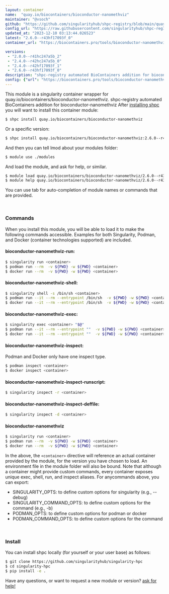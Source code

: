 ```yaml
---
layout: container
name:  "quay.io/biocontainers/bioconductor-nanomethviz"
maintainer: "@vsoch"
github: "https://github.com/singularityhub/shpc-registry/blob/main/quay.io/biocontainers/bioconductor-nanomethviz/container.yaml"
config_url: "https://raw.githubusercontent.com/singularityhub/shpc-registry/main/quay.io/biocontainers/bioconductor-nanomethviz/container.yaml"
updated_at: "2023-12-10 03:13:44.026523"
latest: "2.6.0--r43hf17093f_0"
container_url: "https://biocontainers.pro/tools/bioconductor-nanomethviz"

versions:
 - "2.0.0--r41hc247a5b_2"
 - "2.4.0--r42hc247a5b_0"
 - "2.4.0--r42hf17093f_1"
 - "2.6.0--r43hf17093f_0"
description: "shpc-registry automated BioContainers addition for bioconductor-nanomethviz"
config: {"url": "https://biocontainers.pro/tools/bioconductor-nanomethviz", "maintainer": "@vsoch", "description": "shpc-registry automated BioContainers addition for bioconductor-nanomethviz", "latest": {"2.6.0--r43hf17093f_0": "sha256:39d305606c6b7d2880897dd1f45d56a246297886bc2042ca25fb53017dafbaf2"}, "tags": {"2.0.0--r41hc247a5b_2": "sha256:dfa3d49acde10f541a873508f14d3549f2bd01df87b9d7f6e48e205b02afa038", "2.4.0--r42hc247a5b_0": "sha256:6b291e0e453e49a043e5f43861860d76fb722f37bbb30d63c908909f08a52eb7", "2.4.0--r42hf17093f_1": "sha256:7ca56ab94af104b07a542e281cf79b07a32264fc5ca36439cf09b82320997ef8", "2.6.0--r43hf17093f_0": "sha256:39d305606c6b7d2880897dd1f45d56a246297886bc2042ca25fb53017dafbaf2"}, "docker": "quay.io/biocontainers/bioconductor-nanomethviz"}
---
```


This module is a singularity container wrapper for quay.io/biocontainers/bioconductor-nanomethviz.
shpc-registry automated BioContainers addition for bioconductor-nanomethviz
After [installing shpc](#install) you will want to install this container module:


```bash
$ shpc install quay.io/biocontainers/bioconductor-nanomethviz
```

Or a specific version:

```bash
$ shpc install quay.io/biocontainers/bioconductor-nanomethviz:2.6.0--r43hf17093f_0
```

And then you can tell lmod about your modules folder:

```bash
$ module use ./modules
```

And load the module, and ask for help, or similar.

```bash
$ module load quay.io/biocontainers/bioconductor-nanomethviz/2.6.0--r43hf17093f_0
$ module help quay.io/biocontainers/bioconductor-nanomethviz/2.6.0--r43hf17093f_0
```

You can use tab for auto-completion of module names or commands that are provided.

<br>

### Commands

When you install this module, you will be able to load it to make the following commands accessible.
Examples for both Singularity, Podman, and Docker (container technologies supported) are included.

#### bioconductor-nanomethviz-run:

```bash
$ singularity run <container>
$ podman run --rm  -v ${PWD} -w ${PWD} <container>
$ docker run --rm  -v ${PWD} -w ${PWD} <container>
```

#### bioconductor-nanomethviz-shell:

```bash
$ singularity shell -s /bin/sh <container>
$ podman run --it --rm --entrypoint /bin/sh  -v ${PWD} -w ${PWD} <container>
$ docker run --it --rm --entrypoint /bin/sh  -v ${PWD} -w ${PWD} <container>
```

#### bioconductor-nanomethviz-exec:

```bash
$ singularity exec <container> "$@"
$ podman run --it --rm --entrypoint ""  -v ${PWD} -w ${PWD} <container> "$@"
$ docker run --it --rm --entrypoint ""  -v ${PWD} -w ${PWD} <container> "$@"
```

#### bioconductor-nanomethviz-inspect:

Podman and Docker only have one inspect type.

```bash
$ podman inspect <container>
$ docker inspect <container>
```

#### bioconductor-nanomethviz-inspect-runscript:

```bash
$ singularity inspect -r <container>
```

#### bioconductor-nanomethviz-inspect-deffile:

```bash
$ singularity inspect -d <container>
```



#### bioconductor-nanomethviz

```bash
$ singularity run <container>
$ podman run --rm  -v ${PWD} -w ${PWD} <container>
$ docker run --rm  -v ${PWD} -w ${PWD} <container>
```


In the above, the `<container>` directive will reference an actual container provided
by the module, for the version you have chosen to load. An environment file in the
module folder will also be bound. Note that although a container
might provide custom commands, every container exposes unique exec, shell, run, and
inspect aliases. For anycommands above, you can export:

 - SINGULARITY_OPTS: to define custom options for singularity (e.g., --debug)
 - SINGULARITY_COMMAND_OPTS: to define custom options for the command (e.g., -b)
 - PODMAN_OPTS: to define custom options for podman or docker
 - PODMAN_COMMAND_OPTS: to define custom options for the command

<br>

### Install

You can install shpc locally (for yourself or your user base) as follows:

```bash
$ git clone https://github.com/singularityhub/singularity-hpc
$ cd singularity-hpc
$ pip install -e .
```

Have any questions, or want to request a new module or version? [ask for help!](https://github.com/singularityhub/singularity-hpc/issues)